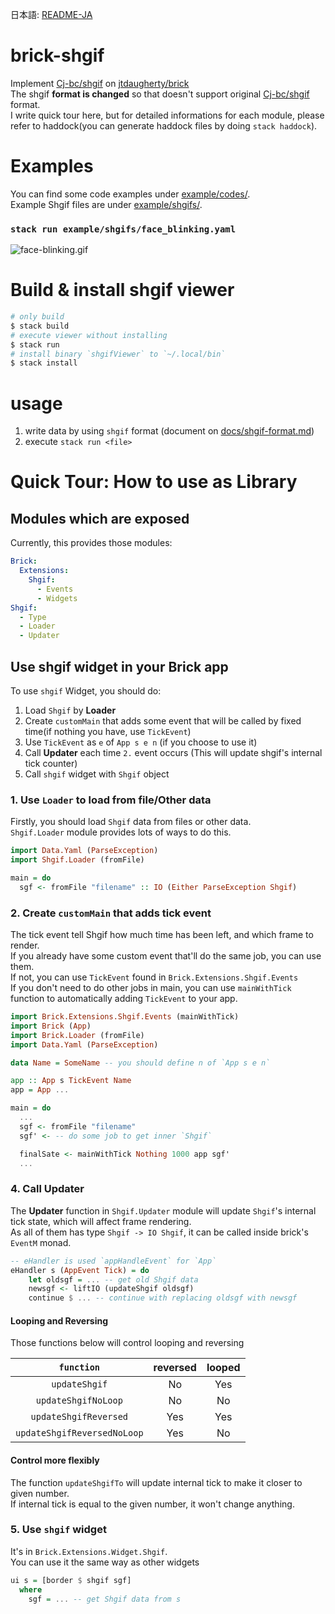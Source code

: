 日本語: [README-JA](README-JA.md)


# brick-shgif

Implement [Cj-bc/shgif](https://github.com/Cj-bc/shgif) on [jtdaugherty/brick](https://github.com/jtdaugherty/brick)  
The shgif __format is changed__ so that doesn't support original [Cj-bc/shgif](https://github.com/Cj-bc/shgif) format.  
I write quick tour here, but for detailed informations for each module,
please refer to haddock(you can generate haddock files by doing `stack haddock`).

# Examples

You can find some code examples under [example/codes/](example/codes/).  
Example Shgif files are under [example/shgifs/](example/shgifs/).


### `stack run example/shgifs/face_blinking.yaml`

![face-blinking.gif](docs/img/face-blinking.gif)


# Build & install shgif viewer

```sh
# only build
$ stack build
# execute viewer without installing
$ stack run
# install binary `shgifViewer` to `~/.local/bin`
$ stack install
```

# usage

1. write data by using `shgif` format (document on [docs/shgif-format.md](docs/shgif-format.md))
2. execute `stack run <file>`


# Quick Tour: How to use as Library

## Modules which are exposed

Currently, this provides those modules:

```yaml
Brick:
  Extensions:
    Shgif:
      - Events
      - Widgets
Shgif:
  - Type
  - Loader
  - Updater
```

## Use shgif widget in your Brick app

To use `shgif` Widget, you should do:

1. Load `Shgif` by __Loader__
2. Create `customMain` that adds some event that will be called by fixed time(if nothing you have, use `TickEvent`)
3. Use `TickEvent` as `e` of `App s e n` (if you choose to use it)
4. Call __Updater__ each time `2.` event occurs (This will update shgif's internal tick counter)
5. Call `shgif` widget with `Shgif` object


### 1. Use `Loader` to load from file/Other data

Firstly, you should load `Shgif` data from files or other data.  
`Shgif.Loader` module provides lots of ways to do this.

```haskell
import Data.Yaml (ParseException)
import Shgif.Loader (fromFile)

main = do
  sgf <- fromFile "filename" :: IO (Either ParseException Shgif)
```


### 2. Create `customMain` that adds tick event

The tick event tell Shgif how much time has been left, and which frame to render.  
If you already have some custom event that'll do the same job, you can use them.  
If not, you can use `TickEvent` found in `Brick.Extensions.Shgif.Events`  
If you don't need to do other jobs in main, you can use `mainWithTick` function to automatically
adding `TickEvent` to your app.


```haskell
import Brick.Extensions.Shgif.Events (mainWithTick)
import Brick (App)
import Brick.Loader (fromFile)
import Data.Yaml (ParseException)

data Name = SomeName -- you should define n of `App s e n`

app :: App s TickEvent Name
app = App ...

main = do
  ...
  sgf <- fromFile "filename"
  sgf' <- -- do some job to get inner `Shgif`

  finalSate <- mainWithTick Nothing 1000 app sgf'
  ...
```


### 4. Call __Updater__

The __Updater__ function in `Shgif.Updater` module will update `Shgif`'s internal tick state,
which will affect frame rendering.  
As all of them has type `Shgif -> IO Shgif`, it can be called inside brick's `EventM` monad.

```haskell
-- eHandler is used `appHandleEvent` for `App`
eHandler s (AppEvent Tick) = do
    let oldsgf = ... -- get old Shgif data
    newsgf <- liftIO (updateShgif oldsgf)
    continue $ ... -- continue with replacing oldsgf with newsgf
```

#### Looping and Reversing

Those functions below will control looping and reversing

| `function` | reversed | looped |
|:-:|:-:|:-:|
| `updateShgif` | No  | Yes |
| `updateShgifNoLoop` | No  | No |
| `updateShgifReversed` | Yes  | Yes |
| `updateShgifReversedNoLoop` | Yes  | No |

#### Control more flexibly

The function `updateShgifTo` will update internal tick to make it closer to given number.  
If internal tick is equal to the given number, it won't change anything.


### 5. Use `shgif` widget

It's in `Brick.Extensions.Widget.Shgif`.  
You can use it the same way as other widgets

```haskell
ui s = [border $ shgif sgf]
  where
    sgf = ... -- get Shgif data from s
```

